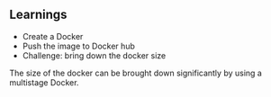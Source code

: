 ## Learnings
- Create a Docker
- Push the image to Docker hub
- Challenge: bring down the docker size

The size of the docker can be brought down significantly by using a multistage Docker. 